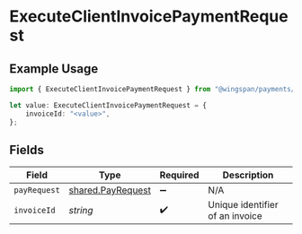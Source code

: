 # ExecuteClientInvoicePaymentRequest

## Example Usage

```typescript
import { ExecuteClientInvoicePaymentRequest } from "@wingspan/payments/sdk/models/operations";

let value: ExecuteClientInvoicePaymentRequest = {
    invoiceId: "<value>",
};
```

## Fields

| Field                                                         | Type                                                          | Required                                                      | Description                                                   |
| ------------------------------------------------------------- | ------------------------------------------------------------- | ------------------------------------------------------------- | ------------------------------------------------------------- |
| `payRequest`                                                  | [shared.PayRequest](../../../sdk/models/shared/payrequest.md) | :heavy_minus_sign:                                            | N/A                                                           |
| `invoiceId`                                                   | *string*                                                      | :heavy_check_mark:                                            | Unique identifier of an invoice                               |